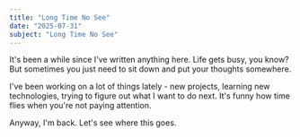 ```yaml
---
title: "Long Time No See"
date: "2025-07-31"
subject: "Long Time No See"
---
```


It's been a while since I've written anything here. Life gets busy, you know? But sometimes you just need to sit down and put your thoughts somewhere.

I've been working on a lot of things lately - new projects, learning new technologies, trying to figure out what I want to do next. It's funny how time flies when you're not paying attention.

Anyway, I'm back. Let's see where this goes.